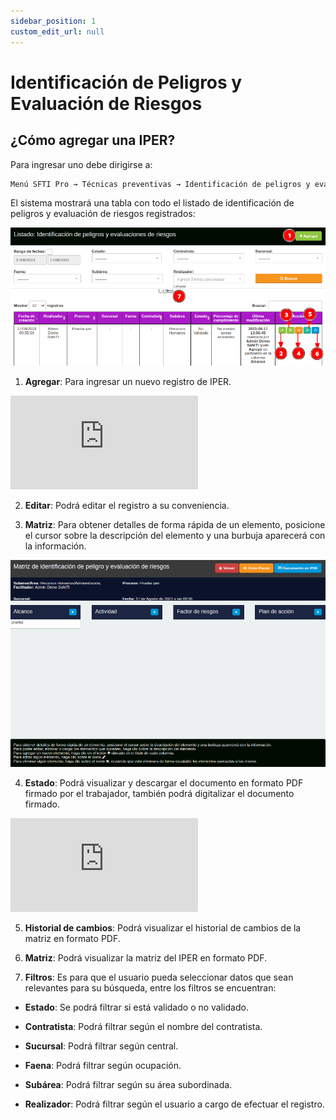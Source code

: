 ```yaml
---
sidebar_position: 1
custom_edit_url: null
---
```

# Identificación de Peligros y Evaluación de Riesgos
## ¿Cómo agregar una IPER?
Para ingresar uno debe dirigirse a:

<div align="center">

```bash
Menú SFTI Pro → Técnicas preventivas → Identificación de peligros y evaluación de riesgos
```
</div>

El sistema mostrará una tabla con todo el listado de identificación de peligros y evaluación de riesgos registrados:

<div align="center">

![Inicio](/img/img_manual/img_tecnicas_preventivas/2023-08-17_11-23.png)

</div>

1. **Agregar**: Para ingresar un nuevo registro de IPER.

<div class="video-responsive">

<iframe src="https://www.youtube.com/embed/QSWs8w3ZynQ/rel=0" title="YouTube video player" frameborder="0" allow="accelerometer; autoplay; clipboard-write; encrypted-media; gyroscope; picture-in-picture; web-share" allowfullscreen></iframe>

</div>

2. **Editar**: Podrá editar el registro a su conveniencia.

3. **Matriz**: Para obtener detalles de forma rápida de un elemento, posicione el cursor sobre la descripción del elemento y una burbuja aparecerá con la información.

<div align="center">

![Matriz](/img/img_manual/img_tecnicas_preventivas/2023-08-17_11-26.png)

</div>

4. **Estado**: Podrá visualizar y descargar el documento en formato PDF firmado por el trabajador, también podrá digitalizar el documento firmado.

<div class="video-responsive">

<iframe src="https://www.youtube.com/embed/qC4q5_PXk-g/?rel=0" title="YouTube video player" frameborder="0" allow="accelerometer; autoplay; clipboard-write; encrypted-media; gyroscope; picture-in-picture; web-share" allowfullscreen></iframe>

</div>

5. **Historial de cambios**: Podrá visualizar el historial de cambios de la matriz en formato PDF.

6. **Matriz**: Podrá visualizar la matriz del IPER en formato PDF.

7. **Filtros**: Es para que el usuario pueda seleccionar datos que sean relevantes para su búsqueda, entre los filtros se encuentran:

* **Estado**: Se podrá filtrar si está validado o no validado.

* **Contratista**: Podrá filtrar según el nombre del contratista.

* **Sucursal**: Podrá filtrar según central.

* **Faena**: Podrá filtrar según ocupación.

* **Subárea**: Podrá filtrar según su área subordinada.

* **Realizador**: Podrá filtrar según el usuario a cargo de efectuar el registro.